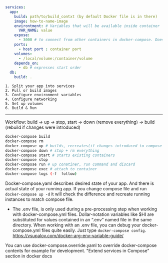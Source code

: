 ``` yaml
services:
  app:
    build: path/to/build_contxt (by default Docker file is in there)
    image: how-to-name-image
    environtment: # Variables that will be available inside container
      VAR_NAME: value
    expose:
      - 3000 # to connect from other containers in docker-compose. Does not get mapped to host port.
    ports:
      - host port : container port
    volumes:
      - /local/volume:/container/volume
    depends_on:
      - db # expresses start order
  db:
    build: .

```
```
1. Split your app into services
2. Pull or build images
3. Configure environment variables
4. Configure networking
5. Set up volumes
6. Build & Run
```
---
Workflow: build -> up -> stop, start -> down (remove everything) -> build (rebuild if changes were introduced)
``` bash
docker-compose build
docker-compose rm
docker-compose up # builds, recreates(if changes introduced to compose file), runs, attaches 
docker-compose down # stop + rm everything
docker-compose start # starts existing containers
docker-compose stop
docker-compose run # up conatiner, run command and discard
docker-compose exec # attach to container
docker-compose logs (-f  follow)
```

Docker-compose.yaml describes desired state of your app. And there is actual state of your running app. If you change compose file and run `docker-compose up -d` it will check the difference and recreate running instances to match compose file.
  - The .env file, is only used during a pre-processing step when working with docker-compose.yml files. Dollar-notation variables like $HI are substituted for values contained in an “.env” named file in the same directory. When working with an .env file, you can debug your docker-compose.yml files quite easily. Just type `docker-compose config`.  
  https://vsupalov.com/docker-arg-env-variable-guide/      

You can use docker-compose.override.yaml to override docker-compose contents for example for development. "Extend services in Compose" section in docker docs